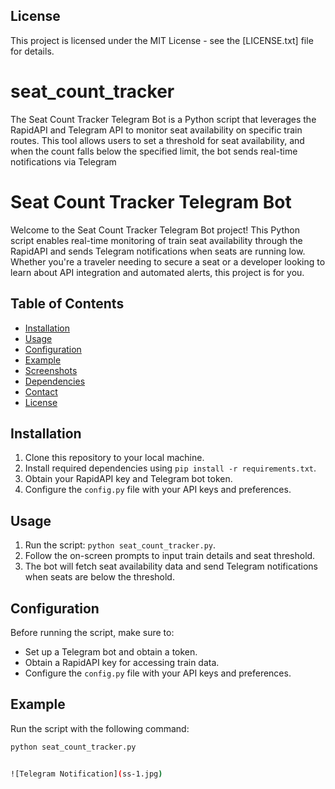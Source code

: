 ## License

This project is licensed under the MIT License - see the [LICENSE.txt] file for details.

# seat_count_tracker
The Seat Count Tracker Telegram Bot is a Python script that leverages the RapidAPI and Telegram API to monitor seat availability on specific train routes. This tool allows users to set a threshold for seat availability, and when the count falls below the specified limit, the bot sends real-time notifications via Telegram


# Seat Count Tracker Telegram Bot

Welcome to the Seat Count Tracker Telegram Bot project! This Python script enables real-time monitoring of train seat availability through the RapidAPI and sends Telegram notifications when seats are running low. Whether you're a traveler needing to secure a seat or a developer looking to learn about API integration and automated alerts, this project is for you.

## Table of Contents

- [Installation](#installation)
- [Usage](#usage)
- [Configuration](#configuration)
- [Example](#example)
- [Screenshots](#screenshots)
- [Dependencies](#dependencies)
- [Contact](#contact)
- [License](#license)

## Installation

1. Clone this repository to your local machine.
2. Install required dependencies using `pip install -r requirements.txt`.
3. Obtain your RapidAPI key and Telegram bot token.
4. Configure the `config.py` file with your API keys and preferences.

## Usage

1. Run the script: `python seat_count_tracker.py`.
2. Follow the on-screen prompts to input train details and seat threshold.
3. The bot will fetch seat availability data and send Telegram notifications when seats are below the threshold.

## Configuration

Before running the script, make sure to:
- Set up a Telegram bot and obtain a token.
- Obtain a RapidAPI key for accessing train data.
- Configure the `config.py` file with your API keys and preferences.

## Example

Run the script with the following command:
```sh
python seat_count_tracker.py


![Telegram Notification](ss-1.jpg)





